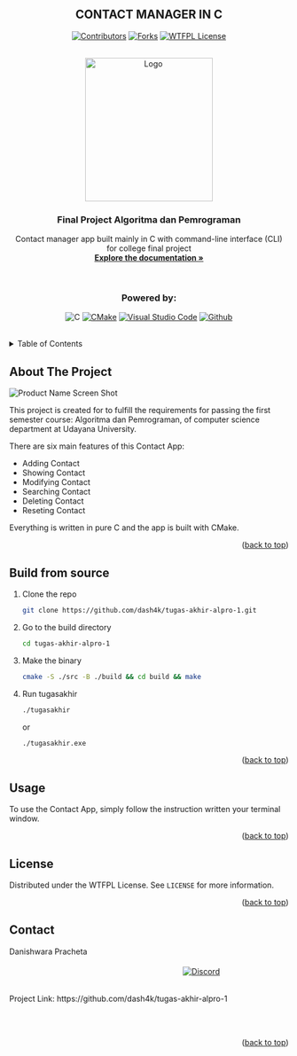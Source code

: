 <a name="readme-top"></a>

<div align="center">

## CONTACT MANAGER IN C

[![Contributors][contributors-shield]][contributors-url]
[![Forks][forks-shield]][forks-url]
[![WTFPL License][license-shield]][license-url]

</div>

<!-- PROJECT LOGO -->
</br>
<div align="center">
  <a href="https://github.com/dash4k/tugas-akhir-alpro-1e">
    <img src="https://github.com/dash4k/tugas-akhir-alpro-1/assets/133938416/ff71757a-1b51-44b7-b14e-b53b061d9815" alt="Logo" width="230" height="259">
  </a>

<h3 align="center">Final Project Algoritma dan Pemrograman</h3>

  <p align="center">
    Contact manager app built mainly in C with command-line interface (CLI) for college final project
    <br />
  <a href="https://github.com/dash4k/tugas-akhir-alpro-1/blob/main/DOCUMENTATION.md"><strong>Explore the documentation »</strong></a>
  </p>
</div>
</br>

<div align="center">
  
  ### Powered by:
  
  ![C][C.badge]
  [![CMake][CMake.org]][CMake-url]
  [![Visual Studio Code][code.visualstudio.com]][VScode-url]
  [![Github][Github.com]][Github-url]
 
</div>
</br>




<!-- TABLE OF CONTENTS -->
<details>
  <summary>Table of Contents</summary>
  <ol>
    <li><a href="#about-the-project">About The Project</a></li>
    <li><a href="#installation">Installation</a></li>
    <li><a href="#usage">Usage</a></li>
    <li><a href="#license">License</a></li>
    <li><a href="#contact">Contact</a></li>
  </ol>
</details>



<!-- ABOUT THE PROJECT -->
## About The Project

![Product Name Screen Shot](https://github.com/dash4k/tugas-akhir-alpro-1/assets/133938416/e3f66c2b-1680-4ac2-bce7-2c163a454fd1)


This project is created for to fulfill the requirements for passing the first semester course: Algoritma dan Pemrograman, of computer science department at Udayana University.

There are six main features of this Contact App:
* Adding Contact
* Showing Contact
* Modifying Contact
* Searching Contact
* Deleting Contact
* Reseting Contact

Everything is written in pure C and the app is built with CMake.
<p align="right">(<a href="#readme-top">back to top</a>)</p>


## Build from source

1. Clone the repo
   ```sh
   git clone https://github.com/dash4k/tugas-akhir-alpro-1.git
   ```
2. Go to the build directory
   ```sh
   cd tugas-akhir-alpro-1
   ```
3. Make the binary
   ```sh
   cmake -S ./src -B ./build && cd build && make
   ```
4. Run tugasakhir
   ```sh
   ./tugasakhir
   ```
   or
   ```sh
   ./tugasakhir.exe
   ```

<p align="right">(<a href="#readme-top">back to top</a>)</p>



<!-- USAGE EXAMPLES -->
## Usage

To use the Contact App, simply follow the instruction written your terminal window.

<p align="right">(<a href="#readme-top">back to top</a>)</p>



<!-- LICENSE -->
## License

Distributed under the WTFPL License. See `LICENSE` for more information.

<p align="right">(<a href="#readme-top">back to top</a>)</p>



<!-- CONTACT -->
## Contact

Danishwara Pracheta
</br></br>ㅤㅤㅤㅤㅤㅤㅤㅤㅤㅤㅤㅤㅤㅤㅤㅤㅤㅤㅤㅤㅤㅤㅤㅤ 
‎[![Discord][Discord.com]][Discord-url]

</br>
Project Link: https://github.com/dash4k/tugas-akhir-alpro-1

</br></br>
<p align="right">(<a href="#readme-top">back to top</a>)</p>


<!-- MARKDOWN LINKS & IMAGES -->
<!-- https://www.markdownguide.org/basic-syntax/#reference-style-links -->
[contributors-shield]: https://img.shields.io/github/contributors/dash4k/tugas-akhir-alpro-1?style=flat-square&color=%23ADD8E6
[contributors-url]: https://github.com/dash4k/tugas-akhir-alpro-1/graphs/contributors
[forks-shield]: https://img.shields.io/github/forks/dash4k/tugas-akhir-alpro-1?style=flat-square&color=%23ADD8E6
[forks-url]: https://github.com/dash4k/tugas-akhir-alpro-1/forks
[license-shield]: https://img.shields.io/github/license/dash4k/tugas-akhir-alpro-1?style=flat-square&color=%23ADD8E6
[license-url]: https://github.com/dash4k/tugas-akhir-alpro-1/blob/main/LICENSE
[linkedin-shield]: https://img.shields.io/badge/-LinkedIn-black.svg?style=for-the-badge&logo=linkedin&colorB=555
[linkedin-url]: https://linkedin.com/in/dash4k
[C.badge]: https://img.shields.io/badge/C-A8B9CC.svg?style=for-the-badge&logo=C&logoColor=black
[CMake.org]: https://img.shields.io/badge/CMake-064F8C.svg?style=for-the-badge&logo=CMake&logoColor=white
[CMake-url]: https://cmake.org/
[code.visualstudio.com]: https://img.shields.io/badge/Visual%20Studio%20Code-007ACC.svg?style=for-the-badge&logo=Visual-Studio-Code&logoColor=white
[VScode-url]: https://code.visualstudio.com/
[Github.com]: https://img.shields.io/badge/GitHub-181717.svg?style=for-the-badge&logo=GitHub&logoColor=white
[Github-url]: https://github.com/
[Discord.com]: https://img.shields.io/badge/Discord-5865F2.svg?style=for-the-badge&logo=Discord&logoColor=white
[Discord-url]: https://discordapp.com/users/404631156068188170
